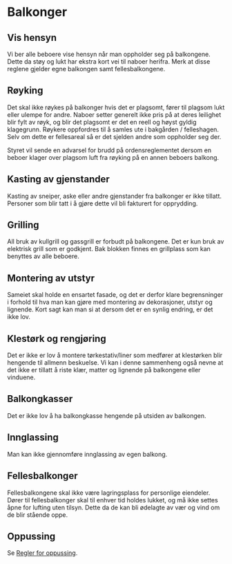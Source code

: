 # Balkonger

## Vis hensyn

Vi ber alle beboere vise hensyn når man oppholder seg på balkongene. Dette da støy og lukt har ekstra kort vei til naboer herifra. Merk at disse reglene gjelder egne balkongen samt fellesbalkongene.

## Røyking

Det skal ikke røykes på balkonger hvis det er plagsomt, fører til plagsom lukt eller ulempe for andre. Naboer setter generelt ikke pris på at deres leilighet blir fylt av røyk, og blir det plagsomt er det en reell og høyst gyldig klagegrunn. Røykere oppfordres til å samles ute i bakgården / felleshagen. Selv om dette er fellesareal så er det sjelden andre som oppholder seg der.

Styret vil sende en advarsel for brudd på ordensreglementet dersom en beboer klager over plagsom luft fra røyking på en annen beboers balkong.

## Kasting av gjenstander

Kasting av sneiper, aske eller andre gjenstander fra balkonger er ikke tillatt. Personer som blir tatt i å gjøre dette vil bli fakturert for opprydding.

## Grilling

All bruk av kullgrill og gassgrill er forbudt på balkongene. Det er kun bruk av elektrisk grill som er godkjent. Bak blokken finnes en grillplass som kan benyttes av alle beboere.

## Montering av utstyr

Sameiet skal holde en ensartet fasade, og det er derfor klare begrensninger i forhold til hva man kan gjøre med montering av dekorasjoner, utstyr og lignende. Kort sagt kan man si at dersom det er en synlig endring, er det ikke lov.

## Klestørk og rengjøring

Det er ikke er lov å montere tørkestativ/liner som medfører at klestørken blir hengende til allmenn beskuelse. Vi kan i denne sammenheng også nevne at det ikke er tillatt å riste klær, matter og lignende på balkongene eller vinduene.

## Balkongkasser

Det er ikke lov å ha balkongkasse hengende på utsiden av balkongen.

## Innglassing

Man kan ikke gjennomføre innglassing av egen balkong.

## Fellesbalkonger

Fellesbalkongene skal ikke være lagringsplass for personlige eiendeler. Dører til fellesbalkonger skal til enhver tid holdes lukket, og må ikke settes åpne for lufting uten tilsyn. Dette da de kan bli ødelagte av vær og vind om de blir stående oppe.

## Oppussing

Se [Regler for oppussing](/nyttig/oppussing/).
